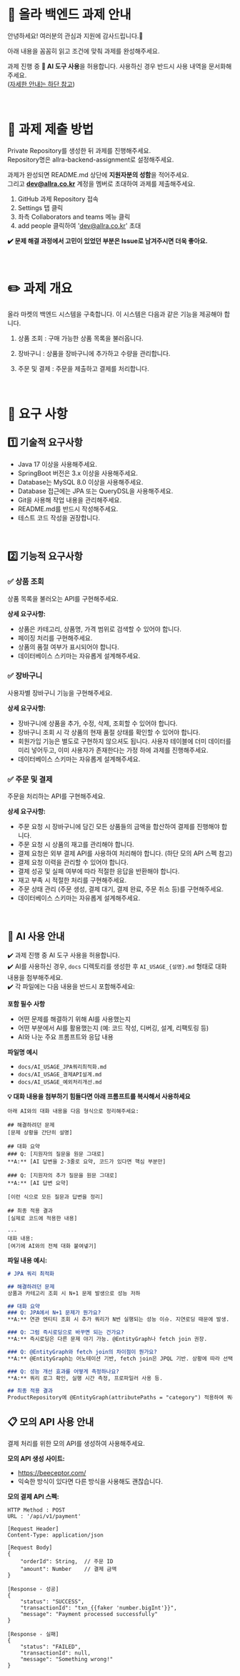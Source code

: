 # 📣 올라 백엔드 과제 안내

안녕하세요! 여러분의 관심과 지원에 감사드립니다.🤗

아래 내용을 꼼꼼히 읽고 조건에 맞춰 과제를 완성해주세요.

과제 진행 중 **🤖 AI 도구 사용**을 허용합니다. 사용하신 경우 반드시 사용 내역을 문서화해주세요.  
([자세한 안내는 하단 참고](#-ai-사용-안내))  

<br>

# 🏅 과제 제출 방법

Private Repository를 생성한 뒤 과제를 진행해주세요.  
Repository명은 allra-backend-assignment로 설정해주세요.

과제가 완성되면 README.md 상단에 **지원자분의 성함**을 적어주세요.  
그리고 **dev@allra.co.kr** 계정을 멤버로 초대하여 과제를 제출해주세요.

1. GitHub 과제 Repository 접속
2. Settings 탭 클릭
3. 좌측 Collaborators and teams 메뉴 클릭
4. add people 클릭하여 'dev@allra.co.kr' 초대

**✔️ 문제 해결 과정에서 고민이 있었던 부분은 Issue로 남겨주시면 더욱 좋아요.**

<br>

# ✏️ 과제 개요

올라 마켓의 백엔드 시스템을 구축합니다. 이 시스템은 다음과 같은 기능을 제공해야 합니다.

1. 상품 조회 : 구매 가능한 상품 목록을 불러옵니다.

2. 장바구니 : 상품을 장바구니에 추가하고 수량을 관리합니다.

3. 주문 및 결제 : 주문을 제출하고 결제를 처리합니다.

<br>

# 📝 요구 사항

## 1️⃣ 기술적 요구사항

- Java 17 이상을 사용해주세요.
- SpringBoot 버전은 3.x 이상을 사용해주세요.
- Database는 MySQL 8.0 이상을 사용해주세요.
- Database 접근에는 JPA 또는 QueryDSL을 사용해주세요.
- Git을 사용해 작업 내용을 관리해주세요.
- README.md를 반드시 작성해주세요.
- 테스트 코드 작성을 권장합니다.

<br>

## 2️⃣ 기능적 요구사항
### ✅ 상품 조회
상품 목록을 불러오는 API를 구현해주세요.

**상세 요구사항:**
- 상품은 카테고리, 상품명, 가격 범위로 검색할 수 있어야 합니다.
- 페이징 처리를 구현해주세요.
- 상품의 품절 여부가 표시되어야 합니다.
- 데이터베이스 스키마는 자유롭게 설계해주세요.

### ✅ 장바구니
사용자별 장바구니 기능을 구현해주세요.

**상세 요구사항:**
- 장바구니에 상품을 추가, 수정, 삭제, 조회할 수 있어야 합니다.
- 장바구니 조회 시 각 상품의 현재 품절 상태를 확인할 수 있어야 합니다.
- 회원가입 기능은 별도로 구현하지 않으셔도 됩니다. 사용자 테이블에 더미 데이터를 미리 넣어두고, 이미 사용자가 존재한다는 가정 하에 과제를 진행해주세요.
- 데이터베이스 스키마는 자유롭게 설계해주세요.

### ✅ 주문 및 결제
주문을 처리하는 API를 구현해주세요.

**상세 요구사항:**
- 주문 요청 시 장바구니에 담긴 모든 상품들의 금액을 합산하여 결제를 진행해야 합니다.
- 주문 요청 시 상품의 재고를 관리해야 합니다.
- 결제 요청은 외부 결제 API를 사용하여 처리해야 합니다. (하단 모의 API 스펙 참고)
- 결제 요청 이력을 관리할 수 있어야 합니다.
- 결제 성공 및 실패 여부에 따라 적절한 응답을 반환해야 합니다.
- 재고 부족 시 적절한 처리를 구현해주세요.
- 주문 상태 관리 (주문 생성, 결제 대기, 결제 완료, 주문 취소 등)를 구현해주세요.
- 데이터베이스 스키마는 자유롭게 설계해주세요.

<br>

## 🤖 AI 사용 안내

✔️  과제 진행 중 AI 도구 사용을 허용합니다.  
✔️  AI를 사용하신 경우, `docs` 디렉토리를 생성한 후 `AI_USAGE_{설명}.md` 형태로 대화 내용을 첨부해주세요.  
✔️  각 파일에는 다음 내용을 반드시 포함해주세요:

**포함 필수 사항**
- 어떤 문제를 해결하기 위해 AI를 사용했는지
- 어떤 부분에서 AI를 활용했는지 (예: 코드 작성, 디버깅, 설계, 리팩토링 등)
- AI와 나눈 주요 프롬프트와 응답 내용

**파일명 예시**
- `docs/AI_USAGE_JPA쿼리최적화.md`
- `docs/AI_USAGE_결제API설계.md`
- `docs/AI_USAGE_예외처리개선.md`

**💡 대화 내용을 첨부하기 힘들다면 아래 프롬프트를 복사해서 사용하세요**
```
아래 AI와의 대화 내용을 다음 형식으로 정리해주세요:

## 해결하려던 문제
[문제 상황을 간단히 설명]

## 대화 요약
### Q: [지원자의 질문을 원문 그대로]
**A:** [AI 답변을 2-3줄로 요약, 코드가 있다면 핵심 부분만]

### Q: [지원자의 추가 질문을 원문 그대로]  
**A:** [AI 답변 요약]

[이런 식으로 모든 질문과 답변을 정리]

## 최종 적용 결과
[실제로 코드에 적용한 내용]

---
대화 내용:
[여기에 AI와의 전체 대화 붙여넿기]
```

**파일 내용 예시:**
```markdown
# JPA 쿼리 최적화

## 해결하려던 문제
상품과 카테고리 조회 시 N+1 문제 발생으로 성능 저하

## 대화 요약
### Q: JPA에서 N+1 문제가 뭔가요?
**A:** 연관 엔티티 조회 시 추가 쿼리가 N번 실행되는 성능 이슈. 지연로딩 때문에 발생.

### Q: 그럼 즉시로딩으로 바꾸면 되는 건가요?
**A:** 즉시로딩은 다른 문제 야기 가능. @EntityGraph나 fetch join 권장.

### Q: @EntityGraph와 fetch join의 차이점이 뭔가요?
**A:** @EntityGraph는 어노테이션 기반, fetch join은 JPQL 기반. 상황에 따라 선택.

### Q: 성능 개선 효과를 어떻게 측정하나요?
**A:** 쿼리 로그 확인, 실행 시간 측정, 프로파일러 사용 등.

## 최종 적용 결과
ProductRepository에 @EntityGraph(attributePaths = "category") 적용하여 쿼리 수를 100개에서 1개로 감소
```  

## 📋 모의 API 사용 안내

결제 처리를 위한 모의 API를 생성하여 사용해주세요.

**모의 API 생성 사이트:**
- https://beeceptor.com/
- 익숙한 방식이 있다면 다른 방식을 사용해도 괜찮습니다.

**모의 결제 API 스펙:**
```
HTTP Method : POST
URL : '/api/v1/payment'

[Request Header]
Content-Type: application/json

[Request Body]
{
    "orderId": String,  // 주문 ID
    "amount": Number    // 결제 금액
}

[Response - 성공]
{
    "status": "SUCCESS",
    "transactionId": "txn_{{faker 'number.bigInt'}}",
    "message": "Payment processed successfully"
}

[Response - 실패]
{
    "status": "FAILED",
    "transactionId": null,
    "message": "Something wrong!"
}
```





